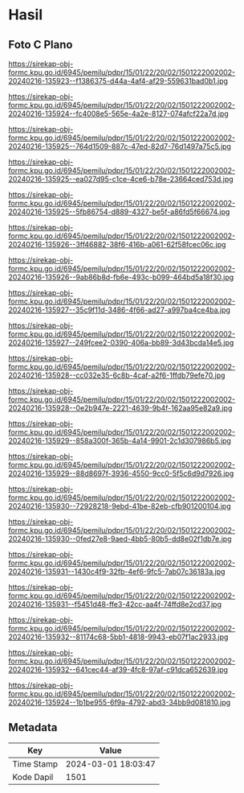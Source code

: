# Hasil

## Foto C Plano

https://sirekap-obj-formc.kpu.go.id/6945/pemilu/pdpr/15/01/22/20/02/1501222002002-20240216-135923--f1386375-d44a-4af4-af29-559631bad0b1.jpg

https://sirekap-obj-formc.kpu.go.id/6945/pemilu/pdpr/15/01/22/20/02/1501222002002-20240216-135924--fc4008e5-565e-4a2e-8127-074afcf22a7d.jpg

https://sirekap-obj-formc.kpu.go.id/6945/pemilu/pdpr/15/01/22/20/02/1501222002002-20240216-135925--764d1509-887c-47ed-82d7-76d1497a75c5.jpg

https://sirekap-obj-formc.kpu.go.id/6945/pemilu/pdpr/15/01/22/20/02/1501222002002-20240216-135925--ea027d95-c1ce-4ce6-b78e-23664ced753d.jpg

https://sirekap-obj-formc.kpu.go.id/6945/pemilu/pdpr/15/01/22/20/02/1501222002002-20240216-135925--5fb86754-d889-4327-be5f-a86fd5f66674.jpg

https://sirekap-obj-formc.kpu.go.id/6945/pemilu/pdpr/15/01/22/20/02/1501222002002-20240216-135926--3ff46882-38f6-416b-a061-62f58fcec06c.jpg

https://sirekap-obj-formc.kpu.go.id/6945/pemilu/pdpr/15/01/22/20/02/1501222002002-20240216-135926--9ab86b8d-fb6e-493c-b099-464bd5a18f30.jpg

https://sirekap-obj-formc.kpu.go.id/6945/pemilu/pdpr/15/01/22/20/02/1501222002002-20240216-135927--35c9f11d-3486-4f66-ad27-a997ba4ce4ba.jpg

https://sirekap-obj-formc.kpu.go.id/6945/pemilu/pdpr/15/01/22/20/02/1501222002002-20240216-135927--249fcee2-0390-406a-bb89-3d43bcda14e5.jpg

https://sirekap-obj-formc.kpu.go.id/6945/pemilu/pdpr/15/01/22/20/02/1501222002002-20240216-135928--cc032e35-6c8b-4caf-a2f6-1ffdb79efe70.jpg

https://sirekap-obj-formc.kpu.go.id/6945/pemilu/pdpr/15/01/22/20/02/1501222002002-20240216-135928--0e2b947e-2221-4639-9b4f-162aa95e82a9.jpg

https://sirekap-obj-formc.kpu.go.id/6945/pemilu/pdpr/15/01/22/20/02/1501222002002-20240216-135929--858a300f-365b-4a14-9901-2c1d307986b5.jpg

https://sirekap-obj-formc.kpu.go.id/6945/pemilu/pdpr/15/01/22/20/02/1501222002002-20240216-135929--88d8697f-3936-4550-9cc0-5f5c6d9d7926.jpg

https://sirekap-obj-formc.kpu.go.id/6945/pemilu/pdpr/15/01/22/20/02/1501222002002-20240216-135930--72928218-9ebd-41be-82eb-cfb901200104.jpg

https://sirekap-obj-formc.kpu.go.id/6945/pemilu/pdpr/15/01/22/20/02/1501222002002-20240216-135930--0fed27e8-9aed-4bb5-80b5-dd8e02f1db7e.jpg

https://sirekap-obj-formc.kpu.go.id/6945/pemilu/pdpr/15/01/22/20/02/1501222002002-20240216-135931--1430c4f9-32fb-4ef6-9fc5-7ab07c36183a.jpg

https://sirekap-obj-formc.kpu.go.id/6945/pemilu/pdpr/15/01/22/20/02/1501222002002-20240216-135931--f5451d48-ffe3-42cc-aa4f-74ffd8e2cd37.jpg

https://sirekap-obj-formc.kpu.go.id/6945/pemilu/pdpr/15/01/22/20/02/1501222002002-20240216-135932--81174c68-5bb1-4818-9943-eb07f1ac2933.jpg

https://sirekap-obj-formc.kpu.go.id/6945/pemilu/pdpr/15/01/22/20/02/1501222002002-20240216-135932--641cec44-af39-4fc8-97af-c91dca652639.jpg

https://sirekap-obj-formc.kpu.go.id/6945/pemilu/pdpr/15/01/22/20/02/1501222002002-20240216-135924--1b1be955-6f9a-4792-abd3-34bb9d081810.jpg


## Metadata

| Key        | Value               |
| ---------- | ------------------- |
| Time Stamp | 2024-03-01 18:03:47 |
| Kode Dapil | 1501                |



